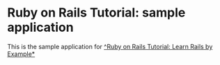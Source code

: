 # Ruby on Rails Tutorial: sample application

This is the sample application for [^Ruby on Rails Tutorial: Learn Rails by Example*](http://railstutorial.org/) 
